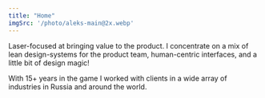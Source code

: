 ```yaml
---
title: "Home"
imgSrc: '/photo/aleks-main@2x.webp'
---
```


Laser-focused at bringing value to the product. 
I concentrate on a mix of lean design-systems for the product team, human-centric interfaces, and a little bit of design magic!

With 15+ years in the game I worked with clients in a wide array of industries in Russia and around the world.
